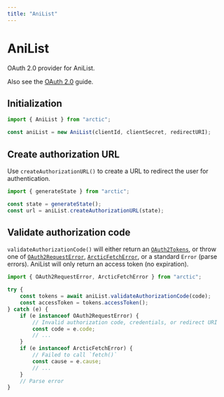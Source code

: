 ```yaml
---
title: "AniList"
---
```


# AniList

OAuth 2.0 provider for AniList.

Also see the [OAuth 2.0](/guides/oauth2) guide.

## Initialization

```ts
import { AniList } from "arctic";

const aniList = new AniList(clientId, clientSecret, redirectURI);
```

## Create authorization URL

Use `createAuthorizationURL()` to create a URL to redirect the user for authentication.

```ts
import { generateState } from "arctic";

const state = generateState();
const url = aniList.createAuthorizationURL(state);
```

## Validate authorization code

`validateAuthorizationCode()` will either return an [`OAuth2Tokens`](/reference/OAuth2Tokens), or throw one of [`OAuth2RequestError`](/reference/OAuth2RequestError), [`ArcticFetchError`](/reference/ArcticFetchError), or a standard `Error` (parse errors). AniList will only return an access token (no expiration).

```ts
import { OAuth2RequestError, ArcticFetchError } from "arctic";

try {
	const tokens = await aniList.validateAuthorizationCode(code);
	const accessToken = tokens.accessToken();
} catch (e) {
	if (e instanceof OAuth2RequestError) {
		// Invalid authorization code, credentials, or redirect URI
		const code = e.code;
		// ...
	}
	if (e instanceof ArcticFetchError) {
		// Failed to call `fetch()`
		const cause = e.cause;
		// ...
	}
	// Parse error
}
```
